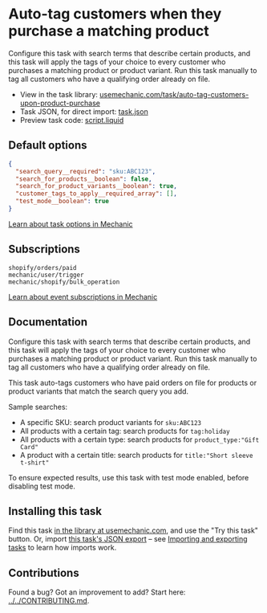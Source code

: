 # Auto-tag customers when they purchase a matching product

Configure this task with search terms that describe certain products, and this task will apply the tags of your choice to every customer who purchases a matching product or product variant. Run this task manually to tag all customers who have a qualifying order already on file.

* View in the task library: [usemechanic.com/task/auto-tag-customers-upon-product-purchase](https://usemechanic.com/task/auto-tag-customers-upon-product-purchase)
* Task JSON, for direct import: [task.json](../../tasks/auto-tag-customers-upon-product-purchase.json)
* Preview task code: [script.liquid](./script.liquid)

## Default options

```json
{
  "search_query__required": "sku:ABC123",
  "search_for_products__boolean": false,
  "search_for_product_variants__boolean": true,
  "customer_tags_to_apply__required_array": [],
  "test_mode__boolean": true
}
```

[Learn about task options in Mechanic](https://docs.usemechanic.com/article/471-task-options)

## Subscriptions

```liquid
shopify/orders/paid
mechanic/user/trigger
mechanic/shopify/bulk_operation
```

[Learn about event subscriptions in Mechanic](https://docs.usemechanic.com/article/408-subscriptions)

## Documentation

Configure this task with search terms that describe certain products, and this task will apply the tags of your choice to every customer who purchases a matching product or product variant. Run this task manually to tag all customers who have a qualifying order already on file.

This task auto-tags customers who have paid orders on file for products or product variants that match the search query you add.

Sample searches:

* A specific SKU: search product variants for `sku:ABC123`
* All products with a certain tag: search products for `tag:holiday`
* All products with a certain type: search products for `product_type:"Gift Card"`
* A product with a certain title: search products for `title:"Short sleeve t-shirt"`

To ensure expected results, use this task with test mode enabled, before disabling test mode.

## Installing this task

Find this task [in the library at usemechanic.com](https://usemechanic.com/task/auto-tag-customers-upon-product-purchase), and use the "Try this task" button. Or, import [this task's JSON export](../../tasks/auto-tag-customers-upon-product-purchase.json) – see [Importing and exporting tasks](https://docs.usemechanic.com/article/505-importing-and-exporting-tasks) to learn how imports work.

## Contributions

Found a bug? Got an improvement to add? Start here: [../../CONTRIBUTING.md](../../CONTRIBUTING.md).
